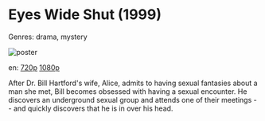 # Eyes Wide Shut (1999)

Genres: drama, mystery

![poster](http://image.tmdb.org/t/p/w500/a0YOhU3zq0RkOYrVlPXCeE1oFkR.jpg)

en:
  [720p](magnet:?xt=urn:btih:8C3FC5A45F4825349F8CA616CE173D9FFF0CEF5F&tr=udp://glotorrents.pw:6969/announce&tr=udp://tracker.opentrackr.org:1337/announce&tr=udp://torrent.gresille.org:80/announce&tr=udp://tracker.openbittorrent.com:80&tr=udp://tracker.coppersurfer.tk:6969&tr=udp://tracker.leechers-paradise.org:6969&tr=udp://p4p.arenabg.ch:1337&tr=udp://tracker.internetwarriors.net:1337)
  [1080p](magnet:?xt=urn:btih:CC8E69DC26150E40F1A8D8350980778ACDCCEC33&tr=udp://glotorrents.pw:6969/announce&tr=udp://tracker.opentrackr.org:1337/announce&tr=udp://torrent.gresille.org:80/announce&tr=udp://tracker.openbittorrent.com:80&tr=udp://tracker.coppersurfer.tk:6969&tr=udp://tracker.leechers-paradise.org:6969&tr=udp://p4p.arenabg.ch:1337&tr=udp://tracker.internetwarriors.net:1337)
  


After Dr. Bill Hartford's wife, Alice, admits to having sexual fantasies about a man she met, Bill becomes obsessed with having a sexual encounter. He discovers an underground sexual group and attends one of their meetings -- and quickly discovers that he is in over his head.